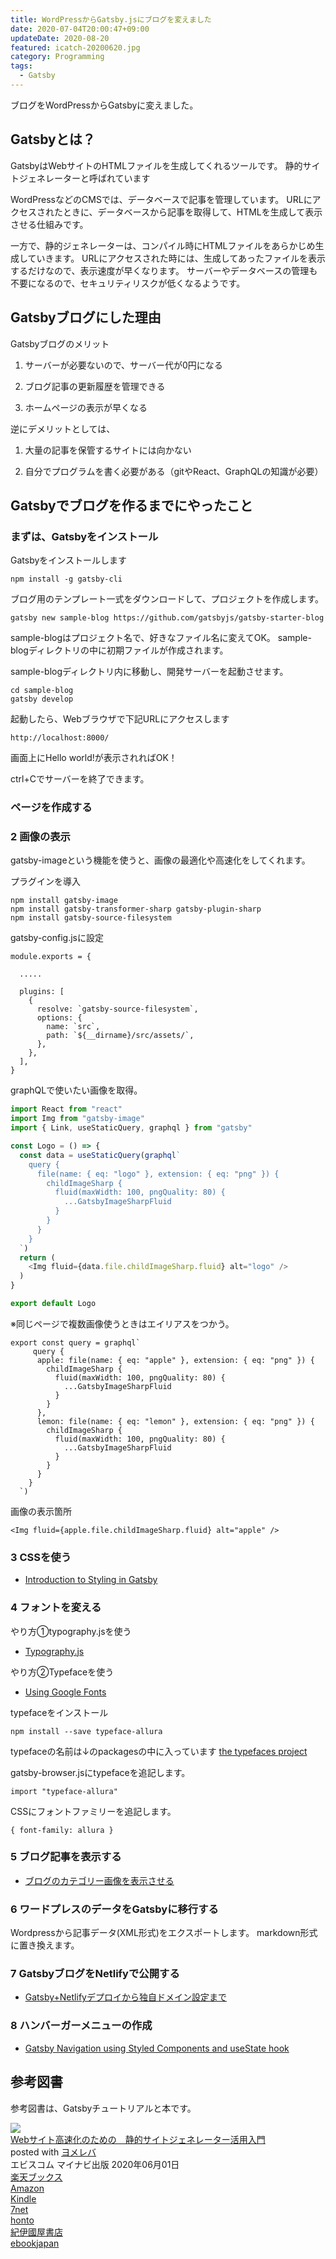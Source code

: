 ```yaml
---
title: WordPressからGatsby.jsにブログを変えました
date: 2020-07-04T20:00:47+09:00
updateDate: 2020-08-20
featured: icatch-20200620.jpg
category: Programming
tags:
  - Gatsby
---
```


ブログをWordPressからGatsbyに変えました。

## Gatsbyとは？

GatsbyはWebサイトのHTMLファイルを生成してくれるツールです。
静的サイトジェネレーターと呼ばれています

WordPressなどのCMSでは、データベースで記事を管理しています。
URLにアクセスされたときに、データベースから記事を取得して、HTMLを生成して表示させる仕組みです。

一方で、静的ジェネレーターは、コンパイル時にHTMLファイルをあらかじめ生成していきます。
URLにアクセスされた時には、生成してあったファイルを表示するだけなので、表示速度が早くなります。
サーバーやデータベースの管理も不要になるので、セキュリティリスクが低くなるようです。

## Gatsbyブログにした理由


Gatsbyブログのメリット

1. サーバーが必要ないので、サーバー代が0円になる

2. ブログ記事の更新履歴を管理できる

3. ホームページの表示が早くなる


逆にデメリットとしては、
1. 大量の記事を保管するサイトには向かない

2. 自分でプログラムを書く必要がある（gitやReact、GraphQLの知識が必要）


## Gatsbyでブログを作るまでにやったこと

### まずは、Gatsbyをインストール

Gatsbyをインストールします

```
npm install -g gatsby-cli
```

ブログ用のテンプレート一式をダウンロードして、プロジェクトを作成します。

```
gatsby new sample-blog https://github.com/gatsbyjs/gatsby-starter-blog
```
sample-blogはプロジェクト名で、好きなファイル名に変えてOK。
sample-blogディレクトリの中に初期ファイルが作成されます。

sample-blogディレクトリ内に移動し、開発サーバーを起動させます。

```
cd sample-blog
gatsby develop
```

起動したら、Webブラウザで下記URLにアクセスします

```
http://localhost:8000/
```

画面上にHello world!が表示されればOK！

ctrl+Cでサーバーを終了できます。


### ページを作成する



### 2 画像の表示
gatsby-imageという機能を使うと、画像の最適化や高速化をしてくれます。


プラグインを導入
```
npm install gatsby-image
npm install gatsby-transformer-sharp gatsby-plugin-sharp
npm install gatsby-source-filesystem
```

gatsby-config.jsに設定
```
module.exports = {

  .....

  plugins: [
    {
      resolve: `gatsby-source-filesystem`,
      options: {
        name: `src`,
        path: `${__dirname}/src/assets/`,
      },
    },
  ],
}
```

graphQLで使いたい画像を取得。

```js:title=Logo.js
import React from "react"
import Img from "gatsby-image"
import { Link, useStaticQuery, graphql } from "gatsby"

const Logo = () => {
  const data = useStaticQuery(graphql`
    query {
      file(name: { eq: "logo" }, extension: { eq: "png" }) {
        childImageSharp {
          fluid(maxWidth: 100, pngQuality: 80) {
            ...GatsbyImageSharpFluid
          }
        }
      }
    }
  `)
  return (
    <Img fluid={data.file.childImageSharp.fluid} alt="logo" />
  )
}

export default Logo
```

※同じページで複数画像使うときはエイリアスをつかう。

```
export const query = graphql`
     query {
      apple: file(name: { eq: "apple" }, extension: { eq: "png" }) {
        childImageSharp {
          fluid(maxWidth: 100, pngQuality: 80) {
            ...GatsbyImageSharpFluid
          }
        }
      },
      lemon: file(name: { eq: "lemon" }, extension: { eq: "png" }) {
        childImageSharp {
          fluid(maxWidth: 100, pngQuality: 80) {
            ...GatsbyImageSharpFluid
          }
        }
      }
    }
  `)
```

画像の表示箇所
```
<Img fluid={apple.file.childImageSharp.fluid} alt="apple" />
```

### 3 CSSを使う

* <a href="https://www.gatsbyjs.org/tutorial/part-two/" target="_blank" rel="noopener noreferrer">Introduction to Styling in Gatsby</a>

### 4 フォントを変える

やり方①typography.jsを使う
* <a href="https://www.gatsbyjs.org/docs/typography-js/" target="_blank" rel="noopener noreferrer">Typography.js
</a>

やり方②Typefaceを使う
* <a href="https://www.gatsbyjs.org/docs/recipes/styling-css/#using-google-fonts" target="_blank" rel="noopener noreferrer">Using Google Fonts</a>

typefaceをインストール
```
npm install --save typeface-allura
```
typefaceの名前は↓のpackagesの中に入っています
<a href="https://github.com/KyleAMathews/typefaces/" target="_blank" rel="noopener noreferrer">the typefaces project</a>

gatsby-browser.jsにtypefaceを追記します。
```
import "typeface-allura"
```

CSSにフォントファミリーを追記します。
```
{ font-family: allura }
```

### 5 ブログ記事を表示する

* [ブログのカテゴリー画像を表示させる](/gatsby-category-image/)

### 6 ワードプレスのデータをGatsbyに移行する
Wordpressから記事データ(XML形式)をエクスポートします。
markdown形式に置き換えます。

### 7 GatsbyブログをNetlifyで公開する
* [Gatsby+Netlifyデプロイから独自ドメイン設定まで](/gatsby-netlify/)

### 8 ハンバーガーメニューの作成
* <a href="https://snopkowski.com/blog/gatsby-navigation-styled-components" target="_blank" rel="noopener noreferrer">Gatsby Navigation using Styled Components and useState hook</a>


## 参考図書

参考図書は、Gatsbyチュートリアルと本です。

<div class="cstmreba"><div class="booklink-box"><div class="booklink-image"><a href="//af.moshimo.com/af/c/click?a_id=742757&p_id=56&pc_id=56&pl_id=637&s_v=b5Rz2P0601xu&url=http%3A%2F%2Fbooks.rakuten.co.jp%2Frb%2F16301755%2F" target="_blank" rel="nofollow" ><img src="https://thumbnail.image.rakuten.co.jp/@0_mall/book/cabinet/3001/9784839973001.jpg?_ex=200x200" style="border: none;" /></a><img src="//i.moshimo.com/af/i/impression?a_id=742757&p_id=56&pc_id=56&pl_id=637" width="1" height="1" style="border:none;"></div><div class="booklink-info"><div class="booklink-name"><a href="//af.moshimo.com/af/c/click?a_id=742757&p_id=56&pc_id=56&pl_id=637&s_v=b5Rz2P0601xu&url=http%3A%2F%2Fbooks.rakuten.co.jp%2Frb%2F16301755%2F" target="_blank" rel="nofollow" >Webサイト高速化のための　静的サイトジェネレーター活用入門</a><img src="//i.moshimo.com/af/i/impression?a_id=742757&p_id=56&pc_id=56&pl_id=637" width="1" height="1" style="border:none;"><div class="booklink-powered-date">posted with <a href="https://yomereba.com" rel="nofollow" target="_blank">ヨメレバ</a></div></div><div class="booklink-detail">エビスコム マイナビ出版 2020年06月01日    </div><div class="booklink-link2"><div class="shoplinkrakuten"><a href="//af.moshimo.com/af/c/click?a_id=742757&p_id=56&pc_id=56&pl_id=637&s_v=b5Rz2P0601xu&url=http%3A%2F%2Fbooks.rakuten.co.jp%2Frb%2F16301755%2F" target="_blank" rel="nofollow" >楽天ブックス</a><img src="//i.moshimo.com/af/i/impression?a_id=742757&p_id=56&pc_id=56&pl_id=637" width="1" height="1" style="border:none;"></div><div class="shoplinkamazon"><a href="https://www.amazon.co.jp/exec/obidos/asin/4839973008/filledfores07-22/" target="_blank" rel="nofollow" >Amazon</a></div><div class="shoplinkkindle"><a href="https://www.amazon.co.jp/gp/search?keywords=Web%E3%82%B5%E3%82%A4%E3%83%88%E9%AB%98%E9%80%9F%E5%8C%96%E3%81%AE%E3%81%9F%E3%82%81%E3%81%AE%E3%80%80%E9%9D%99%E7%9A%84%E3%82%B5%E3%82%A4%E3%83%88%E3%82%B8%E3%82%A7%E3%83%8D%E3%83%AC%E3%83%BC%E3%82%BF%E3%83%BC%E6%B4%BB%E7%94%A8%E5%85%A5%E9%96%80&__mk_ja_JP=%83J%83%5E%83J%83i&url=node%3D2275256051&tag=filledfores07-22" target="_blank" rel="nofollow" >Kindle</a></div><div class="shoplinkseven"><a href="//af.moshimo.com/af/c/click?a_id=1082680&p_id=932&pc_id=1188&pl_id=12456&s_v=b5Rz2P0601xu&url=http%3A%2F%2F7net.omni7.jp%2Fsearch%2F%3FsearchKeywordFlg%3D1%26keyword%3D9784839973001" target="_blank" rel="nofollow" >7net<img src="//i.moshimo.com/af/i/impression?a_id=1082680&p_id=932&pc_id=1188&pl_id=12456" width="1" height="1" style="border:none;"></a></div><div class="shoplinkbk1"><a href="//ck.jp.ap.valuecommerce.com/servlet/referral?sid=3390948&pid=885314885&vc_url=http%3A%2F%2Fhonto.jp%2Fnetstore%2Fsearch_021_104839973008.html%3Fsrchf%3D1%26srchGnrNm%3D1&vcptn=kaereba" target="_blank" rel="nofollow" >honto<img src="//ad.jp.ap.valuecommerce.com/servlet/gifbanner?sid=3390948&pid=885314885" height="1" width="1" border="0"></a></div>           <div class="shoplinkkino"><a href="//ck.jp.ap.valuecommerce.com/servlet/referral?sid=3390948&pid=886623503&vc_url=http%3A%2F%2Fwww.kinokuniya.co.jp%2Ff%2Fdsg-01-9784839973001&vcptn=kaereba" target="_blank" rel="nofollow" >紀伊國屋書店<img src="//ad.jp.ap.valuecommerce.com/servlet/gifbanner?sid=3390948&pid=886623503" height="1" width="1" border="0"></a></div>          <div class="shoplinkebj"><a href="//ck.jp.ap.valuecommerce.com/servlet/referral?sid=3390948&pid=886623490&vc_url=https%3A%2F%2Febookjapan.yahoo.co.jp%2Fbooks%2F591249%2FA002386414%3Fdealerid%3D30064%26utm_source%3Dasp%26utm_medium%3Dmedi%26utm_campaign%3Drate_yome&vcptn=kaereba" target="_blank" rel="nofollow" >ebookjapan<img src="//ad.jp.ap.valuecommerce.com/servlet/gifbanner?sid=3390948&pid=886623490" height="1" width="1" border="0"></a></div>      </div></div><div class="booklink-footer"></div></div></div>
